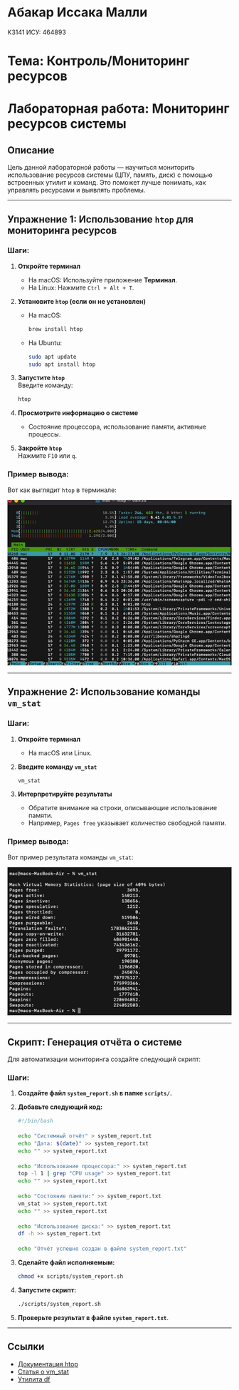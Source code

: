 # Абакар Иссака Малли 
К3141 
ИСУ: 464893 
# Тема: Контроль/Мониторинг ресурсов 

# Лабораторная работа: Мониторинг ресурсов системы

## Описание
Цель данной лабораторной работы — научиться мониторить использование ресурсов системы (ЦПУ, память, диск) с помощью встроенных утилит и команд. Это поможет лучше понимать, как управлять ресурсами и выявлять проблемы.

---

## Упражнение 1: Использование `htop` для мониторинга ресурсов

### Шаги:

1. **Откройте терминал**
   - На macOS: Используйте приложение **Терминал**.
   - На Linux: Нажмите `Ctrl + Alt + T`.

2. **Установите `htop` (если он не установлен)**  
   - На macOS:  
     ```bash
     brew install htop
     ```
   - На Ubuntu:  
     ```bash
     sudo apt update
     sudo apt install htop
     ```

3. **Запустите `htop`**  
   Введите команду:  
   ```bash
   htop
   ```

4. **Просмотрите информацию о системе**  
   - Состояние процессора, использование памяти, активные процессы.

5. **Закройте `htop`**  
   Нажмите `F10` или `q`.

### Пример вывода:

Вот как выглядит `htop` в терминале:

![Скриншот утилиты htop](./screenshots/screenshot1.png)

---

## Упражнение 2: Использование команды `vm_stat`

### Шаги:

1. **Откройте терминал**  
   - На macOS или Linux.

2. **Введите команду `vm_stat`**  
   ```bash
   vm_stat
   ```

3. **Интерпретируйте результаты**  
   - Обратите внимание на строки, описывающие использование памяти.
   - Например, `Pages free` указывает количество свободной памяти.

### Пример вывода:

Вот пример результата команды `vm_stat`:

![Скриншот команды vm_stat](./screenshots/screenshot2.png)

---

## Скрипт: Генерация отчёта о системе

Для автоматизации мониторинга создайте следующий скрипт:

### Шаги:

1. **Создайте файл `system_report.sh` в папке `scripts/`.**

2. **Добавьте следующий код:**
   ```bash
   #!/bin/bash

   echo "Системный отчёт" > system_report.txt
   echo "Дата: $(date)" >> system_report.txt
   echo "" >> system_report.txt

   echo "Использование процессора:" >> system_report.txt
   top -l 1 | grep "CPU usage" >> system_report.txt
   echo "" >> system_report.txt

   echo "Состояние памяти:" >> system_report.txt
   vm_stat >> system_report.txt
   echo "" >> system_report.txt

   echo "Использование диска:" >> system_report.txt
   df -h >> system_report.txt

   echo "Отчёт успешно создан в файле system_report.txt"
   ```

3. **Сделайте файл исполняемым:**
   ```bash
   chmod +x scripts/system_report.sh
   ```

4. **Запустите скрипт:**
   ```bash
   ./scripts/system_report.sh
   ```

5. **Проверьте результат в файле `system_report.txt`**.

---

## Ссылки

- [Документация htop](https://htop.dev/)
- [Статья о vm_stat](https://ss64.com/osx/vm_stat.html)
- [Утилита df](https://linux.die.net/man/1/df)

